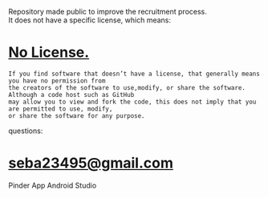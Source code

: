 Repository made public to improve the recruitment process. \
It does not have a specific license, which means:



# [No License.](https://choosealicense.com/no-permission/)

```
If you find software that doesn’t have a license, that generally means you have no permission from 
the creators of the software to use,modify, or share the software. Although a code host such as GitHub
may allow you to view and fork the code, this does not imply that you are permitted to use, modify,
or share the software for any purpose.
```

questions:
# seba23495@gmail.com
Pinder App Android Studio

